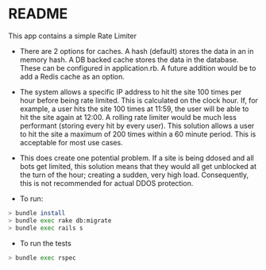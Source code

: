 # README

This app contains a simple Rate Limiter

* There are 2 options for caches. A hash (default) stores the data in an in memory hash. A DB backed cache stores the data in the database. These can be configured in application.rb. A future addition would be to add a Redis cache as an option.

* The system allows a specific IP address to hit the site 100 times per hour before being rate limited. This is calculated on the clock hour. If, for example, a user hits the site 100 times at 11:59, the user will be able to hit the site again at 12:00. A rolling rate limiter would be much less performant (storing every hit by every user). This solution allows a user to hit the site a maximum of 200 times within a 60 minute period. This is acceptable for most use cases.

* This does create one potential problem. If a site is being ddosed and all bots get limited, this solution means that they would all get unblocked at the turn of the hour; creating a sudden, very high load. Consequently, this is not recommended for actual DDOS protection.

* To run:
```bash
> bundle install
> bundle exec rake db:migrate
> bundle exec rails s
```

* To run the tests
```bash
> bundle exec rspec
```
